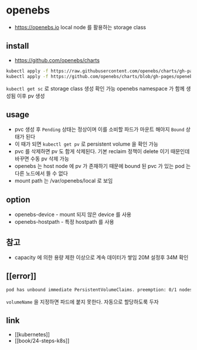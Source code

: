 # openebs

+ https://openebs.io
local node 를 활용하는 storage class

## install
+ https://github.com/openebs/charts
```sh 
kubectl apply -f https://raw.githubusercontent.com/openebs/charts/gh-pages/openebs-operator.yaml
kubectl apply -f https://github.com/openebs/charts/blob/gh-pages/openebs-operator-lite.yaml
```
`kubectl get sc` 로 storage class 생성 확인 가능 openebs namespace 가 함께 생성됨
이후 pv 생성

## usage
- pvc 생성 후 `Pending` 상태는 정상이며 이를 소비할 파드가 마운트 해야지 `Bound` 상태가 된다
- 이 때가 되면 `kubectl get pv` 로 persistent volume 을 확인 가능
- pvc 를 삭제하면 pv 도 함게 삭제된다. 기본 reclaim 정책이 delete 이기 때문인데 바꾸면 수동 pv 삭제 가능
- openebs 는 host node 에 pv 가 존재하기 때문에 bound 된 pvc 가 있는 pod 는 다른 노드에서 뜰 수 없다
- mount path 는 /var/openebs/local 로 보임

## option
- openebs-device - mount 되지 않은 device 를 사용
- openebs-hostpath - 특정 hostpath 를 사용

## 참고
- capacity 에 의한 용량 제한 이상으로 계속 데이터가 쌓임 20M 설정후 34M 확인


## [[error]]
```sh
pod has unbound immediate PersistentVolumeClaims. preemption: 0/1 nodes are available: 1 No preemption victims found for incoming pod..
```
`volumeName` 을 지정하면 파드에 붙지 못한다. 자동으로 할당하도룩 두자

## link
- [[kubernetes]]
- [[book/24-steps-k8s]]
